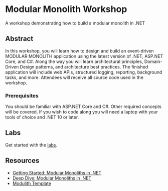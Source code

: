 # Modular Monolith Workshop

A workshop demonstrating how to build a modular monolith in .NET

## Abstract

In this workshop, you will learn how to design and build an event-driven MODULAR MONOLITH application using the latest version of .NET, ASP.NET Core, and C#. Along the way you will learn architectural principles, Domain-Driven Design patterns, and architecture best practices. The finished application will include web APIs, structured logging, reporting, background tasks, and more. Attendees will receive all source code used in the workshop.

### Prerequisites

You should be familiar with ASP.NET Core and C#. Other required concepts will be covered. If you wish to code along you will need a laptop with your tools of choice and .NET 10 or later.

## Labs

Get started with the [labs](Labs.md).

## Resources

- [Getting Started: Modular Monoliths in .NET](https://dometrain.com/course/getting-started-modular-monoliths-in-dotnet/?ref=steve-ardalis-smith&coupon_code=ARDALIS)
- [Deep Dive: Modular Monoliths in .NET](https://dometrain.com/course/deep-dive-modular-monoliths-in-dotnet/?ref=steve-ardalis-smith&coupon_code=ARDALIS)
- [Modulith Template](https://github.com/ardalis/modulith)
